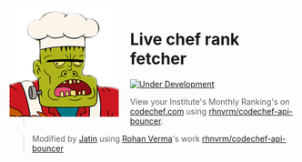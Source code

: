 <img src="images/chefrank.png" align="left" width="192px" height="192px"/>
<img align="left" width="0" height="192px" hspace="10"/>

# Live chef rank fetcher

[![Under Development](https://img.shields.io/badge/under-development-orange.svg)](https://github.com/cezaraugusto/github-template-guidelines)

>View your Institute's Monthly Ranking's on [codechef.com](http://codechef.com) using [rhnvrm/codechef-api-bouncer](http://github.com/rhnvrm/codechef-api-bouncer).

>Modified by <a href="https://github.com/jatin69/">Jatin</a> using <a href="http://rohanverma.net/"> Rohan Verma</a>'s work <a href="https://github.com/rhnvrm/chefrank">rhnvrm/codechef-api-bouncer</a>


